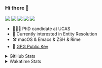 ### Hi there 👋

[![](https://img.shields.io/badge/-Email-325180?logo=maildotru&logoColor=white&style=flat-square)](mailto:hi@wang.tianshu.me)
[![](https://img.shields.io/badge/-GitHub-black?logo=GitHub&style=flat-square)](https://github.com/tshu-w)
[![](https://img.shields.io/badge/-Telegram-26a5e4?labelColor=fafafa&logo=telegram&style=flat-square)](https://t.me/tshu_w) 
[![](https://img.shields.io/badge/-Twitter-1da1f2?logo=Twitter&logoColor=white&style=flat-square)](https://twitter.com/tshu_w)
[![](https://komarev.com/ghpvc/?username=tshu-w&color=blueviolet&style=flat-square)]()



- 🧑🏻‍🎓 PhD candidate at UCAS
- 🔭 Currently interested in Entity Resolution
- 🛠 macOS & Emacs & ZSH & Rime
- 🔑 [GPG Public Key](https://github.com/tshu-w/dotfiles/blob/main/config/gnupg/public.asc)

<details>

<summary>GitHub Stats</summary>

![Tianshu's GitHub stats](https://github-readme-stats.vercel.app/api?username=tshu-w&show_icons=true&theme=buefy&count_private=true)
  
</details>


<details>
  <summary>Wakatime Stats</summary>

  Currently, files accessed by tramp cannot be tracked by wakatime, see https://github.com/wakatime/wakatime-mode/issues/27
  <br>
  
<!--START_SECTION:waka-->
![Code Time](http://img.shields.io/badge/Code%20Time-6%2C420%20hrs%2032%20mins-blue)

**I'm a Night 🦉** 

```text
🌞 Morning                260 commits         ██░░░░░░░░░░░░░░░░░░░░░░░   09.84 % 
🌆 Daytime                957 commits         █████████░░░░░░░░░░░░░░░░   36.24 % 
🌃 Evening                1146 commits        ███████████░░░░░░░░░░░░░░   43.39 % 
🌙 Night                  278 commits         ███░░░░░░░░░░░░░░░░░░░░░░   10.53 % 
```
📅 **I'm Most Productive on Tuesday** 

```text
Monday                   449 commits         ████░░░░░░░░░░░░░░░░░░░░░   17.00 % 
Tuesday                  694 commits         ███████░░░░░░░░░░░░░░░░░░   26.28 % 
Wednesday                359 commits         ███░░░░░░░░░░░░░░░░░░░░░░   13.59 % 
Thursday                 179 commits         ██░░░░░░░░░░░░░░░░░░░░░░░   06.78 % 
Friday                   476 commits         █████░░░░░░░░░░░░░░░░░░░░   18.02 % 
Saturday                 327 commits         ███░░░░░░░░░░░░░░░░░░░░░░   12.38 % 
Sunday                   157 commits         █░░░░░░░░░░░░░░░░░░░░░░░░   05.94 % 
```


📊 **This Week I Spent My Time On** 

```text
💬 Programming Languages: 
sh                       12 hrs 51 mins      █████████████████████████   100.00 % 

🔥 Editors: 
Zsh                      12 hrs 51 mins      █████████████████████████   100.00 % 

🐱‍💻 Projects: 
uniblocker               6 hrs 40 mins       █████████████░░░░░░░░░░░░   51.91 % 
Terminal                 4 hrs               ████████░░░░░░░░░░░░░░░░░   31.21 % 
lit-arkent               1 hr 40 mins        ███░░░░░░░░░░░░░░░░░░░░░░   12.97 % 
lightning-template       14 mins             ░░░░░░░░░░░░░░░░░░░░░░░░░   01.88 % 
Homebrew                 11 mins             ░░░░░░░░░░░░░░░░░░░░░░░░░   01.52 % 

💻 Operating System: 
Linux                    9 hrs 28 mins       ██████████████████░░░░░░░   73.65 % 
Mac                      3 hrs 23 mins       ███████░░░░░░░░░░░░░░░░░░   26.35 % 
```

**I Mostly Code in Python** 

```text
Python                   19 repos            █████████░░░░░░░░░░░░░░░░   36.54 % 
Emacs Lisp               10 repos            █████░░░░░░░░░░░░░░░░░░░░   19.23 % 
Ruby                     3 repos             █░░░░░░░░░░░░░░░░░░░░░░░░   05.77 % 
Jupyter Notebook         2 repos             █░░░░░░░░░░░░░░░░░░░░░░░░   03.85 % 
Lua                      1 repo              ░░░░░░░░░░░░░░░░░░░░░░░░░   01.92 % 
```




 Last Updated on 03/05/2023 08:13:00 UTC
<!--END_SECTION:waka-->
</details>
